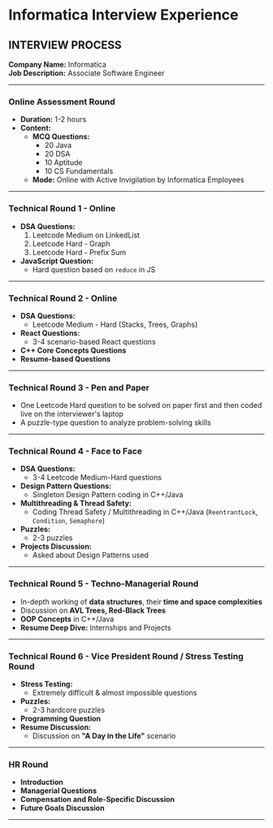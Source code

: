 # Informatica Interview Experience

## INTERVIEW PROCESS

**Company Name:** Informatica  
**Job Description:** Associate Software Engineer  

---

### **Online Assessment Round**
- **Duration:** 1-2 hours  
- **Content:**  
  - **MCQ Questions:**  
    - 20 Java  
    - 20 DSA  
    - 10 Aptitude  
    - 10 CS Fundamentals  
  - **Mode:** Online with Active Invigilation by Informatica Employees  

---

### **Technical Round 1 - Online**
- **DSA Questions:**  
  1. Leetcode Medium on LinkedList  
  2. Leetcode Hard - Graph  
  3. Leetcode Hard - Prefix Sum  
- **JavaScript Question:**  
  - Hard question based on `reduce` in JS  

---

### **Technical Round 2 - Online**
- **DSA Questions:**  
  - Leetcode Medium - Hard (Stacks, Trees, Graphs)  
- **React Questions:**  
  - 3-4 scenario-based React questions  
- **C++ Core Concepts Questions**  
- **Resume-based Questions**  

---

### **Technical Round 3 - Pen and Paper**
- One Leetcode Hard question to be solved on paper first and then coded live on the interviewer's laptop  
- A puzzle-type question to analyze problem-solving skills  

---

### **Technical Round 4 - Face to Face**
- **DSA Questions:**  
  - 3-4 Leetcode Medium-Hard questions  
- **Design Pattern Questions:**  
  - Singleton Design Pattern coding in C++/Java  
- **Multithreading & Thread Safety:**  
  - Coding Thread Safety / Multithreading in C++/Java (`ReentrantLock`, `Condition`, `Semaphore`)  
- **Puzzles:**  
  - 2-3 puzzles  
- **Projects Discussion:**  
  - Asked about Design Patterns used  

---

### **Technical Round 5 - Techno-Managerial Round**
- In-depth working of **data structures**, their **time and space complexities**  
- Discussion on **AVL Trees, Red-Black Trees**  
- **OOP Concepts** in C++/Java  
- **Resume Deep Dive:** Internships and Projects  

---

### **Technical Round 6 - Vice President Round / Stress Testing Round**
- **Stress Testing:**  
  - Extremely difficult & almost impossible questions  
- **Puzzles:**  
  - 2-3 hardcore puzzles  
- **Programming Question**  
- **Resume Discussion:**  
  - Discussion on **"A Day in the Life"** scenario  

---

### **HR Round**
- **Introduction**  
- **Managerial Questions**  
- **Compensation and Role-Specific Discussion**  
- **Future Goals Discussion**  

---
